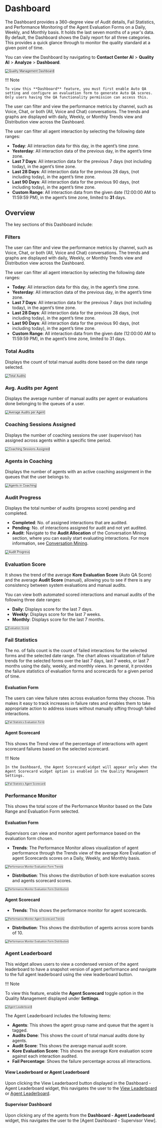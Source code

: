 # Dashboard

The Dashboard provides a 360-degree view of Audit details, Fail Statistics, and Performance Monitoring of the Agent Evaluation Forms on a Daily, Weekly, and Monthly basis. It holds the last seven months of a year's data. By default, the Dashboard shows the Daily report for all three categories. This provides a quick glance through to monitor the quality standard at a given point of time.

You can view the Dashboard by navigating to **Contact Center AI** > **Quality AI** > **Analyze** > **Dashboard**.  

<img src="../dashboard/images/qm-dashboard.png" alt="Quality Management Dashboard" title="Quality Management Dashboard" style="border: 1px solid gray; zoom:70%;">

!!! Note

    To view this **Dashboard** feature, you must first enable Auto QA setting and configure an evaluation form to generate Auto QA scores. Only users having the QA functionality permission can access this.

The user can filter and view the performance metrics by channel, such as Voice, Chat, or both (All, Voice and Chat) conversations. The trends and graphs are displayed with daily, Weekly, or Monthly Trends view and Distribution view across the Dashboard.

The user can filter all agent interaction by selecting the following date ranges:

* **Today**: All interaction data for this day, in the agent’s time zone.
* **Yesterday**: All interaction data of the previous day, in the agent’s time zone.
* **Last 7 Days**: All interaction data for the previous 7 days (not including today), in the agent’s time zone.
* **Last 28 Days**: All interaction data for the previous 28 days, (not including today), in the agent’s time zone.
* **Last 90 Days**: All interaction data for the previous 90 days, (not including today), in the agent’s time zone.
* **Custom Range**: All interaction data from the given date (12:00:00 AM to 11:59:59 PM), in the agent’s time zone, limited to **31** days.

## Overview
The key sections of this Dashboard include:

### Filters
The user can filter and view the performance metrics by channel, such as Voice, Chat, or both (All, Voice and Chat) conversations. The trends and graphs are displayed with daily, Weekly, or Monthly Trends view and Distribution view across the Dashboard.

The user can filter all agent interaction by selecting the following date ranges:

* **Today**: All interaction data for this day, in the agent’s time zone.
* **Yesterday**: All interaction data of the previous day, in the agent’s time zone.
* **Last 7 Days**: All interaction data for the previous 7 days (not including today), in the agent’s time zone.
* **Last 28 Days**: All interaction data for the previous 28 days, (not including today), in the agent’s time zone.
* **Last 90 Days**: All interaction data for the previous 90 days, (not including today), in the agent’s time zone.
* **Custom Range**: All interaction data from the given date (12:00:00 AM to 11:59:59 PM), in the agent’s time zone, limited to 31 days.

### Total Audits
Displays the count of total manual audits done based on the date range selected.  

<img src="../dashboard/images/total-audits.png" alt="Total Audits" title="Total Audits" style="border: 1px solid gray; zoom:70%;">

### Avg. Audits per Agent
Displays the average number of manual audits per agent or evaluations done belonging to the queues of a user.

<img src="../dashboard/images/avg-audits-per-agent.png" alt="Average Audits per Agent" title="Average Audits per Agent" style="border: 1px solid gray; zoom:70%;">

### Coaching Sessions Assigned
Displays the number of coaching sessions the user (supervisor) has assigned across agents within a specific time period.

<img src="../dashboard/images/coaching-sesssions-assigned.png" alt="Coaching Sessions Assigned" title="Coaching Sessions Assigned" style="border: 1px solid gray; zoom:70%;">

### Agents in Coaching
Displays the number of agents with an active coaching assignment in the queues that the user belongs to.  

<img src="../dashboard/images/agents-in-coaching.png" alt="Agents in Coaching" title="Agents in Coaching" style="border: 1px solid gray; zoom:70%;">

### Audit Progress
Displays the total number of audits (progress score) pending and completed.

* **Completed**: No. of assigned interactions that are audited.
* **Pending**: No. of interactions assigned for audit and not yet audited.
* **Audit**: Navigate to the **Audit Allocation** of the Conversation Mining section, where you can easily start evaluating interactions. For more information, see [Conversation Mining](../analyze/conversation-mining.md).

<img src="../dashboard/images/audit-progress.png" alt="Audit Progress" title="Audit Progress" style="border: 1px solid gray; zoom:70%;">

### Evaluation Score 
It shows the trend of the average **Kore Evaluation Score** (Auto QA Score) and the average **Audit Score** (manual), allowing you to see if there is any consistency between system evaluations and manual audits. 

You can view both automated scored interactions and manual audits of the following three date ranges:  

* **Daily**: Displays score for the last 7 days.
* **Weekly**: Displays score for the last 7 weeks.
* **Monthly**: Displays score for the last 7 months.
  
<img src="../dashboard/images/evaluation-score.png" alt="Evaluation Score" title="Evaluation Score" style="border: 1px solid gray; zoom:60%;">

### Fail Statistics
The no. of fails count is the count of failed interactions for the selected forms and the selected date range. The chart allows visualization of failure trends for the selected forms over the last 7 days, last 7 weeks, or last 7 months using the daily, weekly, and monthly views. In general, it provides the failure statistics of evaluation forms and scorecards for a given period of time.

#### Evaluation Form
The users can view failure rates across evaluation forms they choose. This makes it easy to track increases in failure rates and enables them to take appropriate action to address issues without manually sifting through failed interactions.

<img src="../dashboard/images/fail-stat-evaluation-form.png" alt="Fail Statistics Evaluation Form" title="Fail Statistics Evaluation Form" style="border: 1px solid gray; zoom:60%;">

#### Agent Scorecard
This shows the Trend view of the percentage of interactions with agent scorecard failures based on the selected scorecard.

!!! Note

    In the Dashboard, the Agent Scorecard widget will appear only when the Agent Scorecard widget option is enabled in the Quality Management Settings.

<img src="../dashboard/images/fail-stat-agent-scorecard.png" alt="Fail Statistics Agent Scorecard" title="Fail Statistics Agent Scorecard" style="border: 1px solid gray; zoom:60%;">

### Performance Monitor

This shows the total score of the Performance Monitor based on the Date Range and Evaluation Form selected. 

#### Evaluation Form
Supervisors can view and monitor agent performance based on the evaluation form chosen.

* **Trends**: The Performance Monitor allows visualization of agent performance through the Trends view of the average Kore Evaluation of agent Scorecards scores on a Daily, Weekly, and Monthly basis.  

<img src="../dashboard/images/performance-monitor-evaluation-form-trends.png" alt="Performance Monitor Evaluation Form Trends" title="Performance Monitor Evaluation Form Trends" style="border: 1px solid gray; zoom:60%;">

* **Distribution**: This shows the distribution of both kore evaluation scores and agents scorecard scores.

<img src="../dashboard/images/performance-monitor-evaluation-form-distribution.png" alt="Performance Monitor Evaluation Form Distribution" title="Performance Monitor Evaluation Form Distribution" style="border: 1px solid gray; zoom:60%;">

#### Agent Scorecard

* **Trends**: This shows the performance monitor for agent scorecards.

<img src="../dashboard/images/performance-monitor-agent-scorecard-trends.png" alt="Performance Monitor Agent Scorecard Trends" title="Performance Monitor Agent Scorecard Trends" style="border: 1px solid gray; zoom:60%;">

* **Distribution**: This shows the distribution of agents across score bands of 10. 

<img src="../dashboard/images/performance-monitor-agent-scorecard-distribution.png" alt="Performance Monitor Evaluation Form Distribution" title="Performance Monitor Agent Scorecard Distribution" style="border: 1px solid gray; zoom:60%;">

### Agent Leaderboard

This widget allows users to view a condensed version of the agent leaderboard to have a snapshot version of agent performance and navigate to the full agent leaderboard using the view leaderboard button.

!!! Note

   To view this feature, enable the **Agent Scorecard** toggle option in the Quality Management displayed under **Settings**.

<img src="../dashboard/images/agent-leaderboard.png" alt="Agent Leaderboard" title="Agent Leaderboard" style="border: 1px solid gray; zoom:60%;">

The Agent Leaderboard includes the following items:
* **Agents**: This shows the agent group name and queue that the agent is tagged.
* **Audits Done**: This shows the count of total manual audits done by agents.
* **Audit Score**: This shows the average manual audit score.
* **Kore Evaluation Score**: This shows the average Kore evaluation score against each interaction audited.
* **Fail Percentage**: Shows the failure percentage across all interactions.

#### View Leaderboard or Agent Leaderboard

Upon clicking the View Leaderbaord button displayed in the Dashboard - Agent Leaderboard widget, this navigates the user to the [View Leaderboard](../analyze/agent-leaderboard.md) or [Agent Leaderboard](../analyze/agent-leaderboard.md).

#### Supervisor Dashboard

Upon clicking any of the agents from the **Dashboard - Agent Leaderboard** widget, this navigates the user to the [Agent Dashboard - Supervisor View].  

